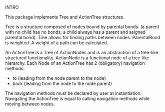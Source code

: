INTRO

This package implements Tree and ActionTree structures.

Tree is a structure composed of nodes bound by parental bonds.
(a parent with no child has no bonds, 
a child always has a parent and asigned parental bond).
Tree allows for finding paths between nodes.
ParentalBond is weighted. 
A weight of a path can be calculated.

An ActionTree is a Tree of ActionNodes and is an abstraction of a tree-like structured functionality.
ActionNode is a functional node of a tree-like hierarchy.
Each Node of an ActionTree has 2 (obligatory) navigation methods:
- to (leading from the node parent to the node)
- back (leading from the node to the node parent)

The navigation methods must be declared by user at instantiation.
Navigating the ActionTree is equal to calling navigation methods while moving between nodes.
